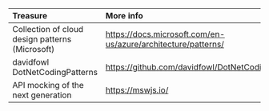 |Treasure|More info|
|:-|:-|
|Collection of cloud design patterns (Microsoft)|https://docs.microsoft.com/en-us/azure/architecture/patterns/|
|davidfowl DotNetCodingPatterns|https://github.com/davidfowl/DotNetCodingPatterns|
|API mocking of the next generation|https://mswjs.io/|
